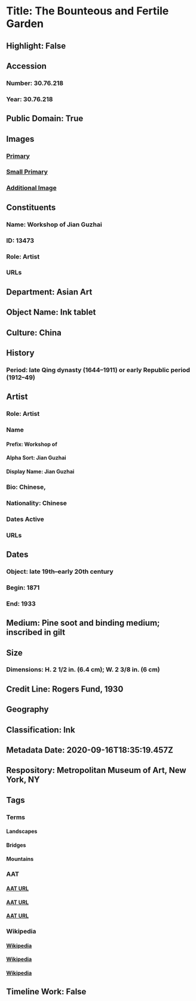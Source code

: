 # Title: The Bounteous and Fertile Garden
## Highlight: False
## Accession
### Number: 30.76.218
### Year: 30.76.218
## Public Domain: True
## Images
### [Primary](https://images.metmuseum.org/CRDImages/as/original/30_76_218_B.jpg)
### [Small Primary](https://images.metmuseum.org/CRDImages/as/web-large/30_76_218_B.jpg)
### [Additional Image](https://images.metmuseum.org/CRDImages/as/original/30_76_218_F.jpg)
## Constituents
### Name: Workshop of Jian Guzhai
### ID: 13473
### Role: Artist
### URLs
## Department: Asian Art
## Object Name: Ink tablet
## Culture: China
## History
### Period: late Qing dynasty (1644–1911) or early Republic period (1912–49)
## Artist
### Role: Artist
### Name
#### Prefix: Workshop of
#### Alpha Sort: Jian Guzhai
#### Display Name: Jian Guzhai
### Bio: Chinese,
### Nationality: Chinese
### Dates Active
### URLs
## Dates
### Object: late 19th–early 20th century
### Begin: 1871
### End: 1933
## Medium: Pine soot and binding medium; inscribed in gilt
## Size
### Dimensions: H. 2 1/2 in. (6.4 cm); W. 2 3/8 in. (6 cm)
## Credit Line: Rogers Fund, 1930
## Geography
## Classification: Ink
## Metadata Date: 2020-09-16T18:35:19.457Z
## Respository: Metropolitan Museum of Art, New York, NY
## Tags
### Terms
#### Landscapes
#### Bridges
#### Mountains
### AAT
#### [AAT URL](http://vocab.getty.edu/page/aat/300132294)
#### [AAT URL](http://vocab.getty.edu/page/aat/300386855)
#### [AAT URL](http://vocab.getty.edu/page/aat/300008795)
### Wikipedia
#### [Wikipedia]()
#### [Wikipedia]()
#### [Wikipedia]()
## Timeline Work: False